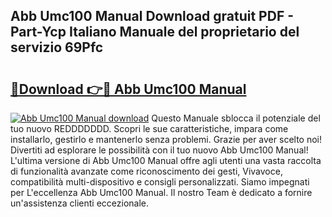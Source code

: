 ## Abb Umc100 Manual Download gratuit PDF - Part-Ycp Italiano Manuale del proprietario del servizio 69Pfc

# <h2><a href="http://dfduu7p.blite.top/?on=Abb+Umc100+Manual">🔗Download 👉🔴 Abb Umc100 Manual</a></h2>

[![Abb Umc100 Manual download](https://i.imgur.com/lujVjoI.png)](http://dfduu7p.blite.top/?on=Abb+Umc100+Manual)
Questo Manuale sblocca il potenziale del tuo nuovo REDDDDDDD. Scopri le sue caratteristiche, impara come installarlo, gestirlo e mantenerlo senza problemi. Grazie per aver scelto noi! Divertiti ad esplorare le possibilità con il tuo nuovo Abb Umc100 Manual! L'ultima versione di Abb Umc100 Manual offre agli utenti una vasta raccolta di funzionalità avanzate come riconoscimento dei gesti, Vivavoce, compatibilità multi-dispositivo e consigli personalizzati. Siamo impegnati per L'eccellenza Abb Umc100 Manual. Il nostro Team è dedicato a fornire un'assistenza clienti eccezionale.
